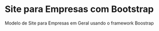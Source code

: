 # Site para Empresas com Bootstrap
Modelo de Site para Empresas em Geral usando o framework Boostrap
